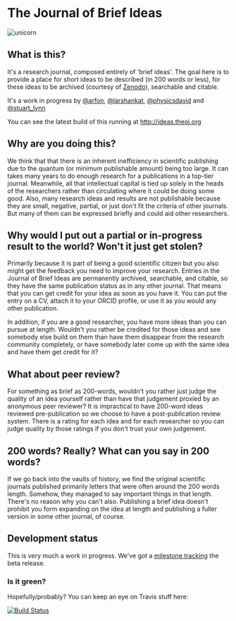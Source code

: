 The Journal of Brief Ideas
===========

![unicorn](https://cloud.githubusercontent.com/assets/4483/5155769/cc33e70e-725c-11e4-8462-8e77a7e438b1.jpg)

## What is this?

It's a research journal, composed entirely of 'brief ideas'. The goal here is to provide a place for short ideas to be described (in 200 words or less), for these ideas to be archived (courtesy of [Zenodo](http://zenodo.org)), searchable and citable.

It's a work in progress by [@arfon](http://twitter.com/arfon), [@larshankat](http://twitter.com/larshankat), [@physicsdavid](http://twitter.com/physicsdavid) and [@stuart_lynn](http://twitter.com/stuart_lynn)

You can see the latest build of this running at http://ideas.theoj.org

## Why are you doing this?

We think that that there is an inherent inefficiency in scientific publishing due to the quantum (or minimum publishable amount) being too large. It can takes many years to do enough research for a publications in a top-tier journal. Meanwhile, all that intellectual capital is tied up solely in the heads of the researchers rather than circulating where it could be doing some good. Also, many research ideas and results are not publishable because they are small, negative, partial, or just don't fit the criteria of other journals. But many of them can be expressed briefly and could aid other researchers.

## Why would I put out a partial or in-progress result to the world? Won't it just get stolen?

Primarily because it is part of being a good scientific citizen but you also might get the feedback you need to improve your research. Entries in the Journal of Brief Ideas are permanently archived, searchable, and citable, so they have the same publication status as in any other journal. That means that you can get credit for your idea as soon as you have it. You can put the entry on a CV, attach it to your ORCID profile, or use it as you would any other publication. 

In addition, if you are a good researcher, you have more ideas than you can pursue at length. Wouldn't you rather be credited for those ideas and see somebody else build on them than have them disappear from the research community completely, or have somebody later come up with the same idea and have them get credit for it?

## What about peer review?

For something as brief as 200-words, wouldn't you rather just judge the quality of an idea yourself rather than have that judgement proxied by an anonymous peer reviewer? It is impractical to have 200-word ideas reviewed pre-publication so we choose to have a post-publication review system. There is a rating for each idea and for each researcher so you can judge quality by those ratings if you don't trust your own judgement. 

## 200 words? Really? What can you say in 200 words?

If we go back into the vaults of history, we find the original scientific journals published primarily letters that were often around the 200 words length. Somehow, they managed to say important things in that length. There's no reason why you can't also. Publishing a brief idea doesn't prohibit you form expanding on the idea at length and publishing a fuller version in some other journal, of course.

## Development status

This is very much a work in progress. We've got a [milestone tracking](https://github.com/openjournals/brief-ideas/milestones) the beta release.

### Is it green?

Hopefully/probably? You can keep an eye on Travis stuff here:

[![Build Status](https://travis-ci.org/openjournals/brief-ideas.svg?branch=master)](https://travis-ci.org/openjournals/brief-ideas)
